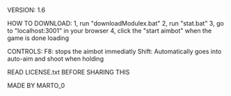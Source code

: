 VERSION:
1.6

HOW TO DOWNLOAD:
1, run "downloadModulex.bat"
2, run "stat.bat"
3, go to "localhost:3001" in your browser
4, click the "start aimbot" when the game is done loading


CONTROLS:
F8: stops the aimbot immediatly
Shift: Automatically goes into auto-aim and shoot when holding

READ LICENSE.txt BEFORE SHARING THIS

MADE BY MARTO_0
